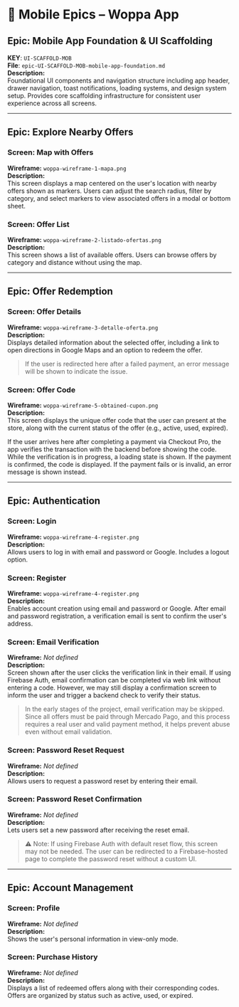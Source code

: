 # 📱 Mobile Epics – Woppa App

## Epic: Mobile App Foundation & UI Scaffolding
**KEY**: `UI-SCAFFOLD-MOB`  
**File**: `epic-UI-SCAFFOLD-MOB-mobile-app-foundation.md`  
**Description:**  
Foundational UI components and navigation structure including app header, drawer navigation, toast notifications, loading systems, and design system setup. Provides core scaffolding infrastructure for consistent user experience across all screens.

---

## Epic: Explore Nearby Offers

### Screen: Map with Offers  
**Wireframe:** `woppa-wireframe-1-mapa.png`  
**Description:**  
This screen displays a map centered on the user's location with nearby offers shown as markers. Users can adjust the search radius, filter by category, and select markers to view associated offers in a modal or bottom sheet.

### Screen: Offer List  
**Wireframe:** `woppa-wireframe-2-listado-ofertas.png`  
**Description:**  
This screen shows a list of available offers. Users can browse offers by category and distance without using the map.

---

## Epic: Offer Redemption

### Screen: Offer Details  
**Wireframe:** `woppa-wireframe-3-detalle-oferta.png`  
**Description:**  
Displays detailed information about the selected offer, including a link to open directions in Google Maps and an option to redeem the offer.

> If the user is redirected here after a failed payment, an error message will be shown to indicate the issue.

### Screen: Offer Code  
**Wireframe:** `woppa-wireframe-5-obtained-cupon.png`  
**Description:**  
This screen displays the unique offer code that the user can present at the store, along with the current status of the offer (e.g., active, used, expired).

If the user arrives here after completing a payment via Checkout Pro, the app verifies the transaction with the backend before showing the code. While the verification is in progress, a loading state is shown. If the payment is confirmed, the code is displayed. If the payment fails or is invalid, an error message is shown instead.

---

## Epic: Authentication

### Screen: Login  
**Wireframe:** `woppa-wireframe-4-register.png`  
**Description:**  
Allows users to log in with email and password or Google. Includes a logout option.

### Screen: Register  
**Wireframe:** `woppa-wireframe-4-register.png`  
**Description:**  
Enables account creation using email and password or Google. After email and password registration, a verification email is sent to confirm the user's address.

### Screen: Email Verification  
**Wireframe:** _Not defined_  
**Description:**  
Screen shown after the user clicks the verification link in their email. If using Firebase Auth, email confirmation can be completed via web link without entering a code. However, we may still display a confirmation screen to inform the user and trigger a backend check to verify their status.

> In the early stages of the project, email verification may be skipped. Since all offers must be paid through Mercado Pago, and this process requires a real user and valid payment method, it helps prevent abuse even without email validation.


### Screen: Password Reset Request  
**Wireframe:** _Not defined_  
**Description:**  
Allows users to request a password reset by entering their email.

### Screen: Password Reset Confirmation  
**Wireframe:** _Not defined_  
**Description:**  
Lets users set a new password after receiving the reset email.

> ⚠️ Note: If using Firebase Auth with default reset flow, this screen may not be needed. The user can be redirected to a Firebase-hosted page to complete the password reset without a custom UI.

---

## Epic: Account Management

### Screen: Profile  
**Wireframe:** _Not defined_  
**Description:**  
Shows the user's personal information in view-only mode.

### Screen: Purchase History  
**Wireframe:** _Not defined_  
**Description:**  
Displays a list of redeemed offers along with their corresponding codes. Offers are organized by status such as active, used, or expired.

